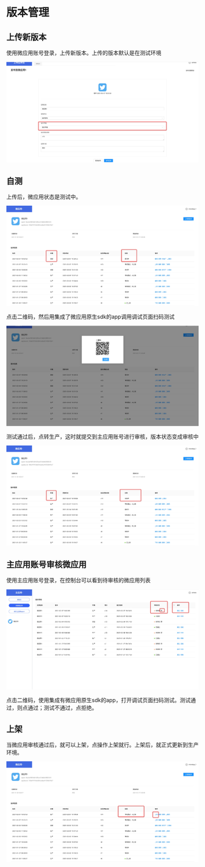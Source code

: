 # 版本管理

## 上传新版本

使用微应用账号登录，上传新版本。上传的版本默认是在测试环境

![上传](../../assets/micro_app_upload.jpg)

## 自测

上传后，微应用状态是测试中。

![微应用状态](../../assets/micro_app_status_testing.jpg)

点击二维码，然后用集成了微应用原生sdk的app调用调试页面扫码测试

![微应用二维码](../../assets/micro_app_qrcode_testing.jpg)

测试通过后，点转生产，这时就提交到主应用账号进行审核，版本状态变成审核中

![微应用审核中](../../assets/micro_app_status_auditing.jpg)

## 主应用账号审核微应用

使用主应用账号登录，在控制台可以看到待审核的微应用列表

![待审核微应用列表](../../assets/micro_app_status_auditing_2.jpg)

点击二维码，使用集成有微应用原生sdk的app，打开调试页面扫码测试。测试通过，则点通过；测试不通过，点拒绝。


## 上架

当微应用审核通过后，就可以上架，点操作上架就行。上架后，就正式更新到生产环境。

![微应用上架](../../assets/micro_app_on_shelf.jpg)
